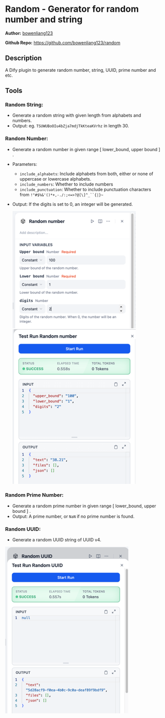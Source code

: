 # Random - Generator for random number and string

**Author:** [bowenliang123](https://github.com/bowenliang123)

**Github Repo:** https://github.com/bowenliang123/random

## Description

A Dify plugin to generate random number, string, UUID, prime number and etc.

## Tools

### Random String:

- Generate a random string with given length from alphabets and numbers.
- Output: eg. `TSUWUBoOIu4bZja7mdjTkKteaKVrhz` in length 30.

### Random Number:

- Generate a random number in given range [ lower_bound, upper bound ] .
- Parameters:
    - `include_alphabets`: Include alphabets from both, either or none of uppercase or lowercase alphabets.
    - `include_numbers`: Whether to include numbers
    - `include_punctuation`: Whether to include punctuation characters from `!"#$%&'()*+,-./:;<=>?@[\]^_``{|}~`
- Output: If the digits is set to 0, an integer will be generated.

  <img src="./_assets/img1.png" width="400px" >
  <img src="./_assets/img2.png" width="400px" >

### Random Prime Number:

- Generate a random prime number in given range [ lower_bound, upper bound ] .
- Output: A prime number, or `NaN` if no prime number is found.

### Random UUID:

- Generate a random UUID string of UUID v4.

<img src="./_assets/img3.png" width="400px" >


